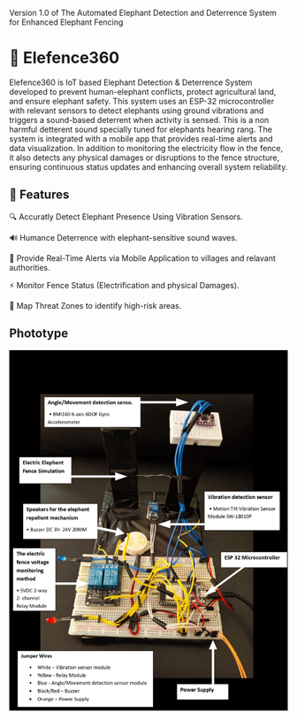 Version 1.0 of The Automated Elephant Detection and Deterrence System for Enhanced Elephant Fencing
# 🐘 Elefence360
Elefence360 is IoT based Elephant Detection & Deterrence System  developed to prevent human-elephant conflicts, protect agricultural land, and ensure elephant safety. This system uses an ESP-32 microcontroller with relevant sensors to detect elephants using ground vibrations and triggers a sound-based deterrent when activity is sensed. This is a non harmful detterent sound specially tuned for elephants hearing rang. The system is integrated with a mobile app that provides real-time alerts and data visualization. In addition to monitoring the electricity flow in the fence, it also detects any physical damages or disruptions to the fence structure, ensuring continuous status updates and enhancing overall system reliability.

## 🚀 Features
🔍 Accuratly Detect Elephant Presence Using Vibration Sensors.

🔊 Humance Deterrence with elephant-sensitive sound waves.

📱 Provide Real-Time Alerts via Mobile Application to villages and relavant authorities.

⚡ Monitor Fence Status (Electrification and physical Damages).

📍 Map Threat Zones to identify high-risk areas.

## Phototype 
![phototype](https://github.com/GayaniGunasekara/EleFence360/blob/main/images/phototype.jpg)
